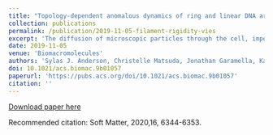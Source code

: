 ```yaml
---
title: "Topology-dependent anomalous dynamics of ring and linear DNA are sensitive to cytoskeleton crosslinking"
collection: publications
permalink: /publication/2019-11-05-filament-rigidity-vies
excerpt: 'The diffusion of microscopic particles through the cell, important to processes such as viral infection, gene delivery, and vesicle transport, is largely controlled by the complex cytoskeletal network, comprised of semiflexible actin filaments and rigid microtubules, that pervades the cytoplasm. By varying the relative concentrations of actin and microtubules, the cytoskeleton can display a host of different structural and dynamic properties that, in turn, impact the diffusion of particles through the composite network. Here, we couple single-particle tracking with differential dynamic microscopy to characterize the transport of microsphere tracers diffusing through composite in vitro networks with varying ratios of actin and microtubules.'
date: 2019-11-05
venue: 'Biomacromolecules'
authors: 'Sylas J. Anderson, Christelle Matsuda, Jonathan Garamella, Karthik Reddy Peddireddy Rae M Robertson-Anderson, Ryan McGorty'
doi: 10.1021/acs.biomac.9b01057
paperurl: 'https://pubs.acs.org/doi/10.1021/acs.biomac.9b01057'
citation: ''
---
```


[Download paper here](http://academicpages.github.io/files/paper3.pdf)

Recommended citation: 	Soft Matter, 2020,16, 6344-6353.